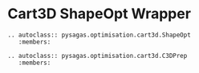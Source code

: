 # Cart3D ShapeOpt Wrapper


```{eval-rst}
.. autoclass:: pysagas.optimisation.cart3d.ShapeOpt
   :members:
```


```{eval-rst}
.. autoclass:: pysagas.optimisation.cart3d.C3DPrep
   :members:
```

